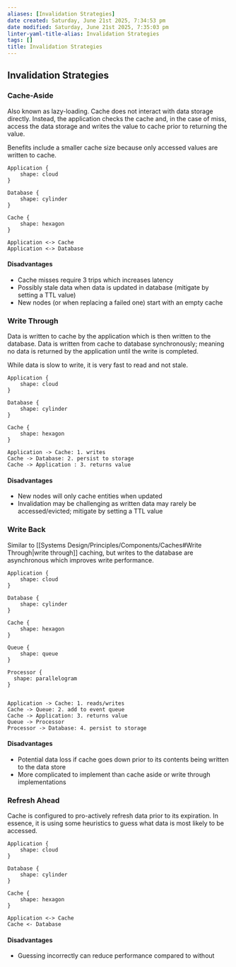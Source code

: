 ```yaml
---
aliases: [Invalidation Strategies]
date created: Saturday, June 21st 2025, 7:34:53 pm
date modified: Saturday, June 21st 2025, 7:35:03 pm
linter-yaml-title-alias: Invalidation Strategies
tags: []
title: Invalidation Strategies
---
```


## Invalidation Strategies

### Cache-Aside

Also known as lazy-loading. Cache does not interact with data storage directly. Instead, the application checks the cache and, in the case of miss, access the data storage and writes the value to cache prior to returning the value.

Benefits include a smaller cache size because only accessed values are written to cache.

```d2
Application {
	shape: cloud
}

Database {
	shape: cylinder
}

Cache {
	shape: hexagon
}

Application <-> Cache
Application <-> Database
```

#### Disadvantages

- Cache misses require 3 trips which increases latency
- Possibly stale data when data is updated in database (mitigate by setting a TTL value)
- New nodes (or when replacing a failed one) start with an empty cache

### Write Through

Data is written to cache by the application which is then written to the database. Data is written from cache to database synchronously; meaning no data is returned by the application until the write is completed.

While data is slow to write, it is very fast to read and not stale.

```d2
Application {
	shape: cloud
}

Database {
	shape: cylinder
}

Cache {
	shape: hexagon
}

Application -> Cache: 1. writes
Cache -> Database: 2. persist to storage
Cache -> Application : 3. returns value
```

#### Disadvantages

- New nodes will only cache entities when updated
- Invalidation may be challenging as written data may rarely be accessed/evicted; mitigate by setting a TTL value

### Write Back

Similar to [[Systems Design/Principles/Components/Caches#Write Through|write through]] caching, but writes to the database are asynchronous which improves write performance.

```d2
Application {
	shape: cloud
}

Database {
	shape: cylinder
}

Cache {
	shape: hexagon
}

Queue {
	shape: queue
}

Processor {
  shape: parallelogram
}


Application -> Cache: 1. reads/writes
Cache -> Queue: 2. add to event queue
Cache -> Application: 3. returns value
Queue -> Processor
Processor -> Database: 4. persist to storage
```

#### Disadvantages

- Potential data loss if cache goes down prior to its contents being written to the data store
- More complicated to implement than cache aside or write through implementations

### Refresh Ahead

Cache is configured to pro-actively refresh data prior to its expiration. In essence, it is using some heuristics to guess what data is most likely to be accessed.

```d2
Application {
	shape: cloud
}

Database {
	shape: cylinder
}

Cache {
	shape: hexagon
}

Application <-> Cache
Cache <- Database
```

#### Disadvantages

- Guessing incorrectly can reduce performance compared to without
